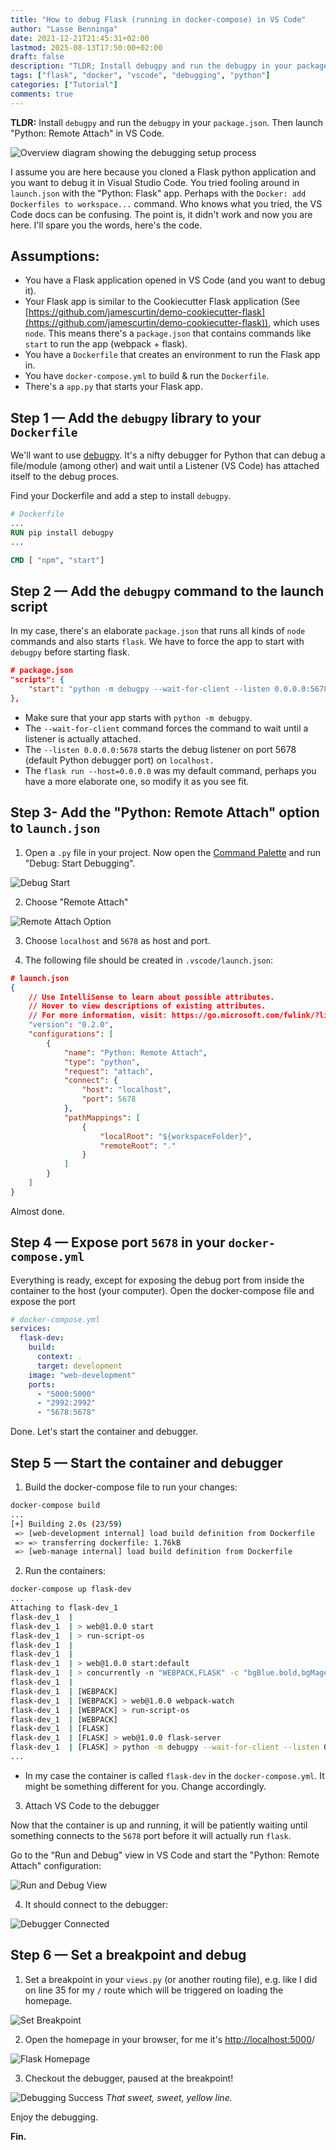 ```yaml
---
title: "How to debug Flask (running in docker-compose) in VS Code"
author: "Lasse Benninga"
date: 2021-12-21T21:45:31+02:00
lastmod: 2025-08-13T17:50:00+02:00
draft: false
description: "TLDR; Install debugpy and run the debugpy in your package.json. Then launch 'Python: Remote Attach' in VS Code."
tags: ["flask", "docker", "vscode", "debugging", "python"]
categories: ["Tutorial"]
comments: true
---
```


**TLDR:** Install `debugpy` and run the `debugpy` in your `package.json`. Then launch "Python: Remote Attach" in VS Code.

<img src="assets/break_point.png" alt="Overview diagram showing the debugging setup process"/>

I assume you are here because you cloned a Flask python application and you want to debug it in Visual Studio Code. You tried fooling around in `launch.json` with the "Python: Flask" app. Perhaps with the `Docker: add Dockerfiles to workspace...` command. Who knows what you tried, the VS Code docs can be confusing. The point is, it didn't work and now you are here. I'll spare you the words, here's the code.

## Assumptions:

- You have a Flask application opened in VS Code (and you want to debug it).
- Your Flask app is similar to the Cookiecutter Flask application (See [https://github.com/jamescurtin/demo-cookiecutter-flask](https://github.com/jamescurtin/demo-cookiecutter-flask)), which uses `node`. This means there's a `package.json` that contains commands like `start` to run the app (webpack + flask).
- You have a `Dockerfile` that creates an environment to run the Flask app in.
- You have `docker-compose.yml` to build & run the `Dockerfile`.
- There's a `app.py` that starts your Flask app.

## Step 1 — Add the `debugpy` library to your `Dockerfile`

We'll want to use [debugpy](https://github.com/microsoft/debugpy#debugging-a-module). It's a nifty debugger for Python that can debug a file/module (among other) and wait until a Listener (VS Code) has attached itself to the debug proces.

Find your Dockerfile and add a step to install `debugpy`.

```dockerfile
# Dockerfile
...
RUN pip install debugpy
...

CMD [ "npm", "start"]
```

## Step 2 — Add the `debugpy` command to the launch script

In my case, there's an elaborate `package.json` that runs all kinds of `node` commands and also starts `flask`. We have to force the app to start with `debugpy` before starting flask.

```json
# package.json
"scripts": {
    "start": "python -m debugpy --wait-for-client --listen 0.0.0.0:5678 -m flask run --host=0.0.0.0"
},
```

- Make sure that your app starts with `python -m debugpy`.
- The `--wait-for-client` command forces the command to wait until a listener is actually attached.
- The `--listen 0.0.0.0:5678` starts the debug listener on port 5678 (default Python debugger port) on `localhost.`
- The `flask run --host=0.0.0.0` was my default command, perhaps you have a more elaborate one, so modify it as you see fit.

## Step 3- Add the "Python: Remote Attach" option to `launch.json`

1. Open a `.py` file in your project. Now open the [Command Palette](https://code.visualstudio.com/docs/getstarted/userinterface#_command-palette) and run "Debug: Start Debugging".

![Debug Start](assets/debugger-start.png)

2. Choose "Remote Attach"

![Remote Attach Option](assets/remote-attach.png)

3. Choose `localhost` and `5678` as host and port.

4. The following file should be created in `.vscode/launch.json`:

```json
# launch.json
{
    // Use IntelliSense to learn about possible attributes.
    // Hover to view descriptions of existing attributes.
    // For more information, visit: https://go.microsoft.com/fwlink/?linkid=830387
    "version": "0.2.0",
    "configurations": [
        {
            "name": "Python: Remote Attach",
            "type": "python",
            "request": "attach",
            "connect": {
                "host": "localhost",
                "port": 5678
            },
            "pathMappings": [
                {
                    "localRoot": "${workspaceFolder}",
                    "remoteRoot": "."
                }
            ]
        }
    ]
}
```

Almost done.

## Step 4 — Expose port `5678` in your `docker-compose.yml`

Everything is ready, except for exposing the debug port from inside the container to the host (your computer). Open the docker-compose file and expose the port

```yaml
# docker-compose.yml
services:
  flask-dev:
    build:
      context: .
      target: development
    image: "web-development"
    ports:
      - "5000:5000"
      - "2992:2992"
      - "5678:5678"
```

Done. Let's start the container and debugger.

## Step 5 — Start the container and debugger

1. Build the docker-compose file to run your changes:

```bash
docker-compose build 
...
[+] Building 2.0s (23/59)                                                     
 => [web-development internal] load build definition from Dockerfile     0.0s
 => => transferring dockerfile: 1.76kB                                   0.0s
 => [web-manage internal] load build definition from Dockerfile          ...
```

2. Run the containers:

```bash
docker-compose up flask-dev
...
Attaching to flask-dev_1
flask-dev_1  | 
flask-dev_1  | > web@1.0.0 start
flask-dev_1  | > run-script-os
flask-dev_1  | 
flask-dev_1  | 
flask-dev_1  | > web@1.0.0 start:default
flask-dev_1  | > concurrently -n "WEBPACK,FLASK" -c "bgBlue.bold,bgMagenta.bold" "npm run webpack-watch" "npm run flask-server"
flask-dev_1  | 
flask-dev_1  | [WEBPACK] 
flask-dev_1  | [WEBPACK] > web@1.0.0 webpack-watch
flask-dev_1  | [WEBPACK] > run-script-os
flask-dev_1  | [WEBPACK] 
flask-dev_1  | [FLASK] 
flask-dev_1  | [FLASK] > web@1.0.0 flask-server
flask-dev_1  | [FLASK] > python -m debugpy --wait-for-client --listen 0.0.0.0:5678 -m flask run --host=0.0.0.0
...
```

- In my case the container is called `flask-dev` in the `docker-compose.yml`. It might be something different for you. Change accordingly.

3. Attach VS Code to the debugger

Now that the container is up and running, it will be patiently waiting until something connects to the `5678` port before it will actually run `flask`.

Go to the "Run and Debug" view in VS Code and start the "Python: Remote Attach" configuration:

![Run and Debug View](assets/run-debug-view.png)

4. It should connect to the debugger:

![Debugger Connected](assets/debugger-connected.png)

## Step 6 — Set a breakpoint and debug

1. Set a breakpoint in your `views.py` (or another routing file), e.g. like I did on line 35 for my `/` route which will be triggered on loading the homepage.

![Set Breakpoint](assets/set-breakpoint.png)

2. Open the homepage in your browser, for me it's [http://localhost:5000](http://localhost:5000)/

![Flask Homepage](assets/flask-homepage.png)

3. Checkout the debugger, paused at the breakpoint!

![Debugging Success](assets/break_point.png)
*That sweet, sweet, yellow line.*

Enjoy the debugging.

**Fin.**
